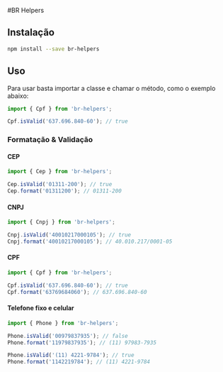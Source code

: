 #BR Helpers

## Instalação

```bash
npm install --save br-helpers
```

## Uso

Para usar basta importar a classe e chamar o método, como o exemplo abaixo:

```javascript
import { Cpf } from 'br-helpers';

Cpf.isValid('637.696.840-60'); // true
```

### Formatação & Validação

#### CEP

```javascript
import { Cep } from 'br-helpers';

Cep.isValid('01311-200'); // true
Cep.format('01311200'); // 01311-200
```

#### CNPJ

```javascript
import { Cnpj } from 'br-helpers';

Cnpj.isValid('40010217000105'); // true
Cnpj.format('40010217000105'); // 40.010.217/0001-05
```

#### CPF

```javascript
import { Cpf } from 'br-helpers';

Cpf.isValid('637.696.840-60'); // true
Cpf.format('63769684060'); // 637.696.840-60
```

#### Telefone fixo e celular

```javascript
import { Phone } from 'br-helpers';

Phone.isValid('00979837935'); // false
Phone.format('11979837935'); // (11) 97983-7935

Phone.isValid('(11) 4221-9784'); // true
Phone.format('1142219784'); // (11) 4221-9784
```
